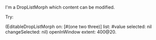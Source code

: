 I'm a DropListMorph which content can be modified.Try:(EditableDropListMorph        on: [#(one two three)]        list: #value        selected: nil        changeSelected: nil) openInWindow extent: 400@20.